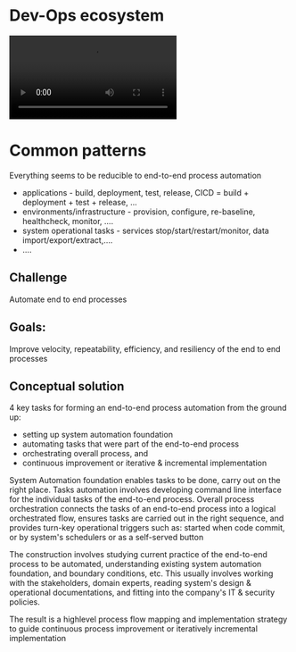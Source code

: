 # Dev-Ops ecosystem
![Animation](/docs/DevOpsEcosystem.wmv)

# Common patterns
Everything seems to be reducible to end-to-end process automation
* applications - build, deployment, test, release, CICD = build + deployment + test + release, ...
* environments/infrastructure - provision, configure, re-baseline, healthcheck, monitor, ....
* system operational tasks - services stop/start/restart/monitor, data import/export/extract,....
* ....

## Challenge
Automate end to end processes 
## Goals:
Improve velocity, repeatability, efficiency, and resiliency of the end to end processes
## Conceptual solution
4 key tasks for forming an end-to-end process automation from the ground up: 
* setting up system automation foundation
* automating tasks that were part of the end-to-end process
* orchestrating overall process, and 
* continuous improvement or iterative & incremental implementation

System Automation foundation enables tasks to be done, carry out on the right place.  Tasks automation involves developing command line interface for the  individual tasks of the end-to-end process.  Overall process orchestration connects the tasks of an end-to-end process into a logical orchestrated flow, ensures tasks are carried out in the right sequence, and provides turn-key operational triggers such as: started when code commit, or by system's schedulers or as a self-served button
 
The construction involves studying current practice of the end-to-end process to be automated, understanding existing system automation foundation, and boundary conditions, etc.  This usually involves working with the stakeholders, domain experts, reading system's design & operational documentations, and fitting into the company's IT & security policies.

The result is a highlevel process flow mapping and implementation strategy to guide continuous process improvement or iteratively incremental implementation 
